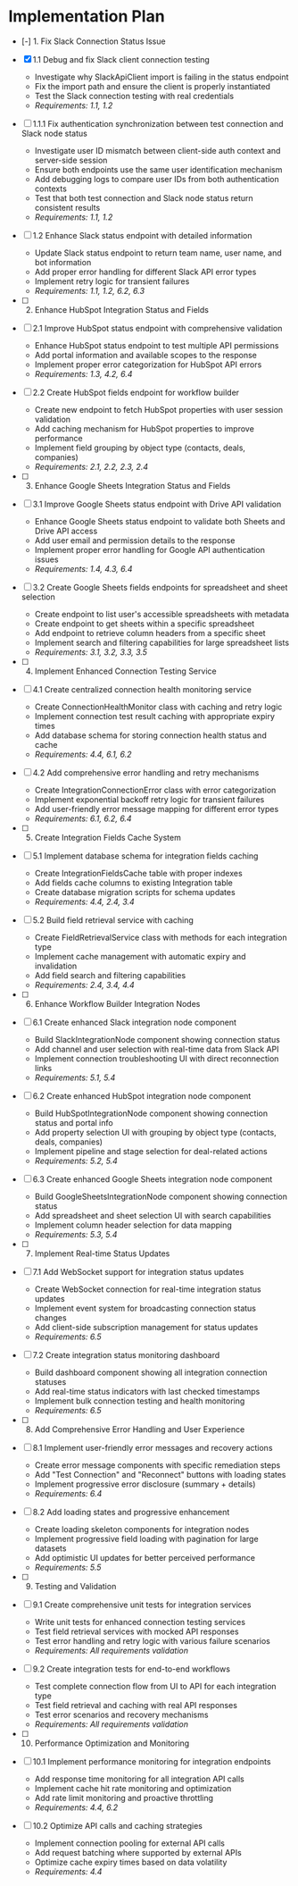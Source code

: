 # Implementation Plan

- [-] 1. Fix Slack Connection Status Issue



- [x] 1.1 Debug and fix Slack client connection testing


  - Investigate why SlackApiClient import is failing in the status endpoint
  - Fix the import path and ensure the client is properly instantiated
  - Test the Slack connection testing with real credentials
  - _Requirements: 1.1, 1.2_

- [ ] 1.1.1 Fix authentication synchronization between test connection and Slack node status
  - Investigate user ID mismatch between client-side auth context and server-side session
  - Ensure both endpoints use the same user identification mechanism
  - Add debugging logs to compare user IDs from both authentication contexts
  - Test that both test connection and Slack node status return consistent results
  - _Requirements: 1.1, 1.2_

- [ ] 1.2 Enhance Slack status endpoint with detailed information


  - Update Slack status endpoint to return team name, user name, and bot information
  - Add proper error handling for different Slack API error types
  - Implement retry logic for transient failures
  - _Requirements: 1.1, 1.2, 6.2, 6.3_

- [ ] 2. Enhance HubSpot Integration Status and Fields

- [ ] 2.1 Improve HubSpot status endpoint with comprehensive validation
  - Enhance HubSpot status endpoint to test multiple API permissions
  - Add portal information and available scopes to the response
  - Implement proper error categorization for HubSpot API errors
  - _Requirements: 1.3, 4.2, 6.4_

- [ ] 2.2 Create HubSpot fields endpoint for workflow builder
  - Create new endpoint to fetch HubSpot properties with user session validation
  - Add caching mechanism for HubSpot properties to improve performance
  - Implement field grouping by object type (contacts, deals, companies)
  - _Requirements: 2.1, 2.2, 2.3, 2.4_

- [ ] 3. Enhance Google Sheets Integration Status and Fields

- [ ] 3.1 Improve Google Sheets status endpoint with Drive API validation
  - Enhance Google Sheets status endpoint to validate both Sheets and Drive API access
  - Add user email and permission details to the response
  - Implement proper error handling for Google API authentication issues
  - _Requirements: 1.4, 4.3, 6.4_

- [ ] 3.2 Create Google Sheets fields endpoints for spreadsheet and sheet selection
  - Create endpoint to list user's accessible spreadsheets with metadata
  - Create endpoint to get sheets within a specific spreadsheet
  - Add endpoint to retrieve column headers from a specific sheet
  - Implement search and filtering capabilities for large spreadsheet lists
  - _Requirements: 3.1, 3.2, 3.3, 3.5_

- [ ] 4. Implement Enhanced Connection Testing Service

- [ ] 4.1 Create centralized connection health monitoring service
  - Create ConnectionHealthMonitor class with caching and retry logic
  - Implement connection test result caching with appropriate expiry times
  - Add database schema for storing connection health status and cache
  - _Requirements: 4.4, 6.1, 6.2_

- [ ] 4.2 Add comprehensive error handling and retry mechanisms
  - Create IntegrationConnectionError class with error categorization
  - Implement exponential backoff retry logic for transient failures
  - Add user-friendly error message mapping for different error types
  - _Requirements: 6.1, 6.2, 6.4_

- [ ] 5. Create Integration Fields Cache System

- [ ] 5.1 Implement database schema for integration fields caching
  - Create IntegrationFieldsCache table with proper indexes
  - Add fields cache columns to existing Integration table
  - Create database migration scripts for schema updates
  - _Requirements: 4.4, 2.4, 3.4_

- [ ] 5.2 Build field retrieval service with caching
  - Create FieldRetrievalService class with methods for each integration type
  - Implement cache management with automatic expiry and invalidation
  - Add field search and filtering capabilities
  - _Requirements: 2.4, 3.4, 4.4_

- [ ] 6. Enhance Workflow Builder Integration Nodes

- [ ] 6.1 Create enhanced Slack integration node component
  - Build SlackIntegrationNode component showing connection status
  - Add channel and user selection with real-time data from Slack API
  - Implement connection troubleshooting UI with direct reconnection links
  - _Requirements: 5.1, 5.4_

- [ ] 6.2 Create enhanced HubSpot integration node component
  - Build HubSpotIntegrationNode component showing connection status and portal info
  - Add property selection UI with grouping by object type (contacts, deals, companies)
  - Implement pipeline and stage selection for deal-related actions
  - _Requirements: 5.2, 5.4_

- [ ] 6.3 Create enhanced Google Sheets integration node component
  - Build GoogleSheetsIntegrationNode component showing connection status
  - Add spreadsheet and sheet selection UI with search capabilities
  - Implement column header selection for data mapping
  - _Requirements: 5.3, 5.4_

- [ ] 7. Implement Real-time Status Updates

- [ ] 7.1 Add WebSocket support for integration status updates
  - Create WebSocket connection for real-time integration status updates
  - Implement event system for broadcasting connection status changes
  - Add client-side subscription management for status updates
  - _Requirements: 6.5_

- [ ] 7.2 Create integration status monitoring dashboard
  - Build dashboard component showing all integration connection statuses
  - Add real-time status indicators with last checked timestamps
  - Implement bulk connection testing and health monitoring
  - _Requirements: 6.5_

- [ ] 8. Add Comprehensive Error Handling and User Experience

- [ ] 8.1 Implement user-friendly error messages and recovery actions
  - Create error message components with specific remediation steps
  - Add "Test Connection" and "Reconnect" buttons with loading states
  - Implement progressive error disclosure (summary + details)
  - _Requirements: 6.4_

- [ ] 8.2 Add loading states and progressive enhancement
  - Create loading skeleton components for integration nodes
  - Implement progressive field loading with pagination for large datasets
  - Add optimistic UI updates for better perceived performance
  - _Requirements: 5.5_

- [ ] 9. Testing and Validation

- [ ] 9.1 Create comprehensive unit tests for integration services
  - Write unit tests for enhanced connection testing services
  - Test field retrieval services with mocked API responses
  - Test error handling and retry logic with various failure scenarios
  - _Requirements: All requirements validation_

- [ ] 9.2 Create integration tests for end-to-end workflows
  - Test complete connection flow from UI to API for each integration type
  - Test field retrieval and caching with real API responses
  - Test error scenarios and recovery mechanisms
  - _Requirements: All requirements validation_

- [ ] 10. Performance Optimization and Monitoring

- [ ] 10.1 Implement performance monitoring for integration endpoints
  - Add response time monitoring for all integration API calls
  - Implement cache hit rate monitoring and optimization
  - Add rate limit monitoring and proactive throttling
  - _Requirements: 4.4, 6.2_

- [ ] 10.2 Optimize API calls and caching strategies
  - Implement connection pooling for external API calls
  - Add request batching where supported by external APIs
  - Optimize cache expiry times based on data volatility
  - _Requirements: 4.4_